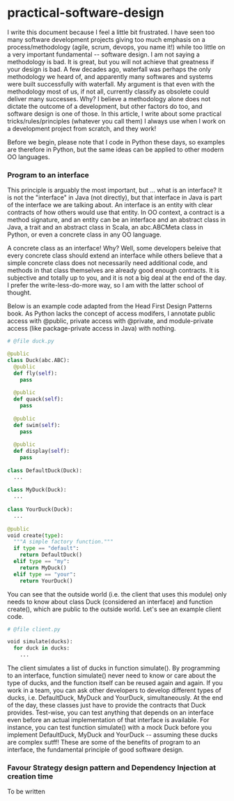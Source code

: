 # practical-software-design

I write this document because I feel a little bit frustrated. I have seen too many software development projects giving too much emphasis on a process/methodology (agile, scrum, devops, you name it!) while too little on a very important fundamental -- software design. I am not saying a methodology is bad. It is great, but you will not achieve that greatness if your design is bad. A few decades ago, waterfall was perhaps the only methodology we heard of, and apparently many softwares and systems were built successfully with waterfall. My argument is that even with the methodology most of us, if not all, currently classify as obsolete could deliver many successes. Why? I believe a methodology alone does not dictate the outcome of a development, but other factors do too, and software design is one of those. In this article, I write about some practical tricks/rules/principles (whatever you call them) I always use when I work on a development project from scratch, and they work!

Before we begin, please note that I code in Python these days, so examples are therefore in Python, but the same ideas can be applied to other modern OO languages.

### Program to an interface

This principle is arguably the most important, but ... what is an interface? It is not the "interface" in Java (not directly), but that interface in Java is part of the interface we are talking about. An interface is an entity with clear contracts of how others would use that entity. In OO context, a contract is a method signature, and an entity can be an interface and an abstract class in Java, a trait and an abstract class in Scala, an abc.ABCMeta class in Python, or even a concrete class in any OO language.

A concrete class as an interface! Why? Well, some developers beleive that every concrete class should extend an interface while others believe that a simple concrete class does not necessarily need additional code, and methods in that class themselves are already good enough contracts. It is subjective and totally up to you, and it is not a big deal at the end of the day. I prefer the write-less-do-more way, so I am with the latter school of thought.

Below is an example code adapted from the Head First Design Patterns book. As Python lacks the concept of access modifers, I annotate public access with @public, private access with @private, and module-private access (like package-private access in Java) with nothing.

```python
# @file duck.py

@public
class Duck(abc.ABC):
  @public
  def fly(self):
    pass
    
  @public
  def quack(self):
    pass
    
  @public
  def swim(self):
    pass
    
  @public
  def display(self):
    pass
    
class DefaultDuck(Duck):
  ...
  
class MyDuck(Duck):
  ...
  
class YourDuck(Duck):
  ...
  
@public
void create(type):
  """A simple factory function."""
  if type == "default":
    return DefaultDuck()
  elif type == "my":
    return MyDuck()
  elif type == "your":
    return YourDuck()
```

You can see that the outside world (i.e. the client that uses this module) only needs to know about class Duck (considered an interface) and function create(), which are public to the outside world. Let's see an example client code.

```python
# @file client.py

void simulate(ducks):
  for duck in ducks:
    ...
```

The client simulates a list of ducks in function simulate(). By programming to an interface, function simulate() never need to know or care about the type of ducks, and the function itself can be reused again and again. If you work in a team, you can ask other developers to develop different types of ducks, i.e. DefaultDuck, MyDuck and YourDuck, simultaneously. At the end of the day, these classes just have to provide the contracts that Duck provides. Test-wise, you can test anything that depends on an interface even before an actual implementation of that interface is available. For instance, you can test function simulate() with a mock Duck before you implement DefaultDuck, MyDuck and YourDuck -- assuming these ducks are complex sutff! These are some of the benefits of program to an interface, the fundamental principle of good software design.

### Favour Strategy design pattern and Dependency Injection at creation time

To be written





